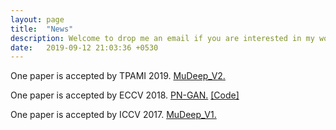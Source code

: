```yaml
---
layout: page
title:  "News"
description: Welcome to drop me an email if you are interested in my works!
date:   2019-09-12 21:03:36 +0530
---
```


One paper is accepted by TPAMI 2019. 
<a href="https://ieeexplore.ieee.org/abstract/document/8762210/" target="_blank">MuDeep_V2.</a>

One paper is accepted by ECCV 2018.
<a href="http://openaccess.thecvf.com/content_ECCV_2018/html/Xuelin_Qian_Pose-Normalized_Image_Generation_ECCV_2018_paper.html" 
target="_blank">PN-GAN.</a>
<a href="https://github.com/naiq/PN_GAN" target="_blank">[Code]</a>

One paper is accepted by ICCV 2017.
<a href="http://openaccess.thecvf.com/content_iccv_2017/html/Qian_Multi-Scale_Deep_Learning_ICCV_2017_paper.html" 
target="_blank">MuDeep_V1.</a>
